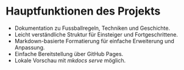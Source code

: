 # Hauptfunktionen des Projekts

- Dokumentation zu Fussballregeln, Techniken und Geschichte.
- Leicht verständliche Struktur für Einsteiger und Fortgeschrittene.
- Markdown-basierte Formatierung für einfache Erweiterung und Anpassung.
- Einfache Bereitstellung über GitHub Pages.
- Lokale Vorschau mit *mkdocs serve* möglich.
